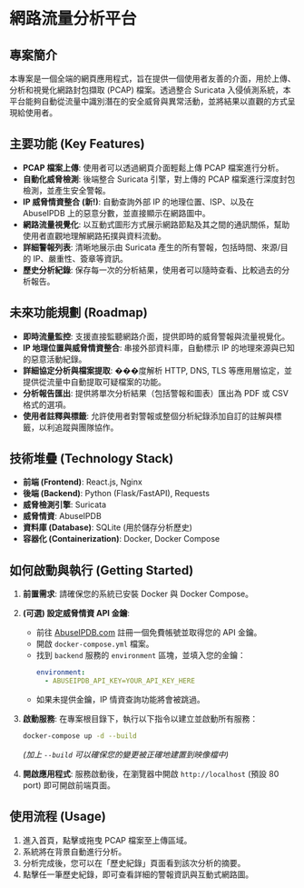 # 網路流量分析平台

## 專案簡介

本專案是一個全端的網頁應用程式，旨在提供一個使用者友善的介面，用於上傳、分析和視覺化網路封包擷取 (PCAP) 檔案。透過整合 Suricata 入侵偵測系統，本平台能夠自動從流量中識別潛在的安全威脅與異常活動，並將結果以直觀的方式呈現給使用者。

## 主要功能 (Key Features)

*   **PCAP 檔案上傳**: 使用者可以透過網頁介面輕鬆上傳 PCAP 檔案進行分析。
*   **自動化威脅檢測**: 後端整合 Suricata 引擎，對上傳的 PCAP 檔案進行深度封包檢測，並產生安全警報。
*   **IP 威脅情資整合 (新!)**: 自動查詢外部 IP 的地理位置、ISP、以及在 AbuseIPDB 上的惡意分數，並直接顯示在網路圖中。
*   **網路流量視覺化**: 以互動式圖形方式展示網路節點及其之間的通訊關係，幫助使用者直觀地理解網路拓撲與資料流動。
*   **詳細警報列表**: 清晰地展示由 Suricata 產生的所有警報，包括時間、來源/目的 IP、嚴重性、簽章等資訊。
*   **歷史分析紀錄**: 保存每一次的分析結果，使用者可以隨時查看、比較過去的分析報告。

## 未來功能規劃 (Roadmap)

*   **即時流量監控**: 支援直接監聽網路介面，提供即時的威脅警報與流量視覺化。
*   **IP 地理位置與威脅情資整合**: 串接外部資料庫，自動標示 IP 的地理來源與已知的惡意活動紀錄。
*   **詳細協定分析與檔案提取**: ���度解析 HTTP, DNS, TLS 等應用層協定，並提供從流量中自動提取可疑檔案的功能。
*   **分析報告匯出**: 提供將單次分析結果（包括警報和圖表）匯出為 PDF 或 CSV 格式的選項。
*   **使用者註釋與標籤**: 允許使用者對警報或整個分析紀錄添加自訂的註解與標籤，以利追蹤與團隊協作。

## 技術堆疊 (Technology Stack)

*   **前端 (Frontend)**: React.js, Nginx
*   **後端 (Backend)**: Python (Flask/FastAPI), Requests
*   **威脅檢測引擎**: Suricata
*   **威脅情資**: AbuseIPDB
*   **資料庫 (Database)**: SQLite (用於儲存分析歷史)
*   **容器化 (Containerization)**: Docker, Docker Compose

## 如何啟動與執行 (Getting Started)

1.  **前置需求**: 請確保您的系統已安裝 Docker 與 Docker Compose。

2.  **(可選) 設定威脅情資 API 金鑰**:
    *   前往 [AbuseIPDB.com](https://www.abuseipdb.com/) 註冊一個免費帳號並取得您的 API 金鑰。
    *   開啟 `docker-compose.yml` 檔案。
    *   找到 `backend` 服務的 `environment` 區塊，並填入您的金鑰：
        ```yaml
        environment:
          - ABUSEIPDB_API_KEY=YOUR_API_KEY_HERE
        ```
    *   如果未提供金鑰，IP 情資查詢功能將會被跳過。

3.  **啟動服務**: 在專案根目錄下，執行以下指令以建立並啟動所有服務：
    ```bash
    docker-compose up -d --build
    ```
    *(加上 `--build` 可以確保您的變更被正確地建置到映像檔中)*

4.  **開啟應用程式**: 服務啟動後，在瀏覽器中開啟 `http://localhost` (預設 80 port) 即可開啟前端頁面。

## 使用流程 (Usage)

1.  進入首頁，點擊或拖曳 PCAP 檔案至上傳區域。
2.  系統將在背景自動進行分析。
3.  分析完成後，您可以在「歷史紀錄」頁面看到該次分析的摘要。
4.  點擊任一筆歷史紀錄，即可查看詳細的警報資訊與互動式網路圖。
